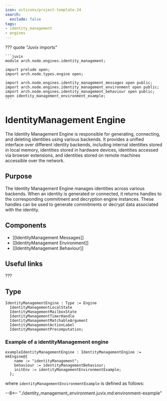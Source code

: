 ```yaml
---
icon: octicons/project-template-24
search:
  exclude: false
tags:
- identity_management
- engines
---
```


??? quote "Juvix imports"

    ```juvix
    module arch.node.engines.identity_management;

    import prelude open;
    import arch.node.types.engine open;

    import arch.node.engines.identity_management_messages open public;
    import arch.node.engines.identity_management_environment open public;
    import arch.node.engines.identity_management_behaviour open public;
    open identity_management_environment_example;
    ```

# IdentityManagement Engine

The Identity Management Engine is responsible for generating, connecting, and deleting identities using various backends. It provides a unified interface over different identity backends, including internal identities stored in local memory, identities stored in hardware devices, identities accessed via browser extensions, and identities stored on remote machines accessible over the network.

## Purpose

The Identity Management Engine manages identities across various backends. When an identity is generated or connected, it returns handles to the corresponding commitment and decryption engine instances. These handles can be used to generate commitments or decrypt data associated with the identity.

## Components

- [[IdentityManagement Messages]]
- [[IdentityManagement Environment]]
- [[IdentityManagement Behaviour]]

## Useful links

???

## Type

<!-- --8<-- [start:IdentityManagementEngine] -->
```juvix
IdentityManagementEngine : Type := Engine
  IdentityManagementLocalState
  IdentityManagementMailboxState
  IdentityManagementTimerHandle
  IdentityManagementMatchableArgument
  IdentityManagementActionLabel
  IdentityManagementPrecomputation;
```
<!-- --8<-- [end:IdentityManagementEngine] -->

### Example of a identityManagement engine

```juvix extract-module-statements
exampleIdentityManagementEngine : IdentityManagementEngine := mkEngine@{
    name := "identityManagement";
    behaviour := identityManagementBehaviour;
    initEnv := identityManagementEnvironmentExample;
  };
```

where `identityManagementEnvironmentExample` is defined as follows:

--8<-- "./identity_management_environment.juvix.md:environment-example"
